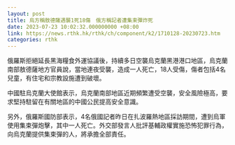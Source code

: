 ```yaml
---
layout: post
title: 烏方稱敖德薩遇襲1死18傷　俄方稱記者遭集束彈炸死
date: 2023-07-23 10:02:32.000000000 +08:00
link: https://news.rthk.hk/rthk/ch/component/k2/1710128-20230723.htm
categories: rthk
---
```


俄羅斯拒絕延長黑海糧食外運協議後，持續多日空襲烏克蘭黑港港口地區，烏克蘭南部敖德薩地方官員說，當地連夜受襲，造成一人死亡，18人受傷，傷者包括4名兒童，有住宅和宗教設施遭到破壞。

中國駐烏克蘭大使館表示，烏克蘭南部地區近期頻繁遭受空襲，安全風險極高，要求堅持駐留在有關地區的中國公民提高安全意識。

另外，俄羅斯國防部表示，4名俄國記者昨日在扎波羅熱地區採訪期間，遭到烏軍使用集束彈炮擊，其中一人死亡。外交部發言人批評基輔政權實施恐怖犯罪行為，向烏克蘭提供集束彈的人，將承擔全部責任。
